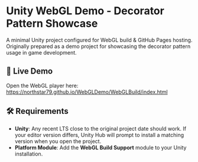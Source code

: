 # Unity WebGL Demo - Decorator Pattern Showcase

A minimal Unity project configured for WebGL build & GitHub Pages hosting. Originally prepared as a demo project for showcasing the decorator pattern usage in game development.

## 🚀 Live Demo
Open the WebGL player here: https://northstar79.github.io/WebGLDemo/WebGLBuild/index.html

## 🛠 Requirements
- **Unity**: Any recent LTS close to the original project date should work. If your editor version differs, Unity Hub will prompt to install a matching version when you open the project.
- **Platform Module**: Add the **WebGL Build Support** module to your Unity installation.
